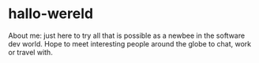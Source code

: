 # hallo-wereld

About me: just here to try all that is possible as a newbee in the software dev world.
Hope to meet interesting people around the globe to chat, work or travel with.
